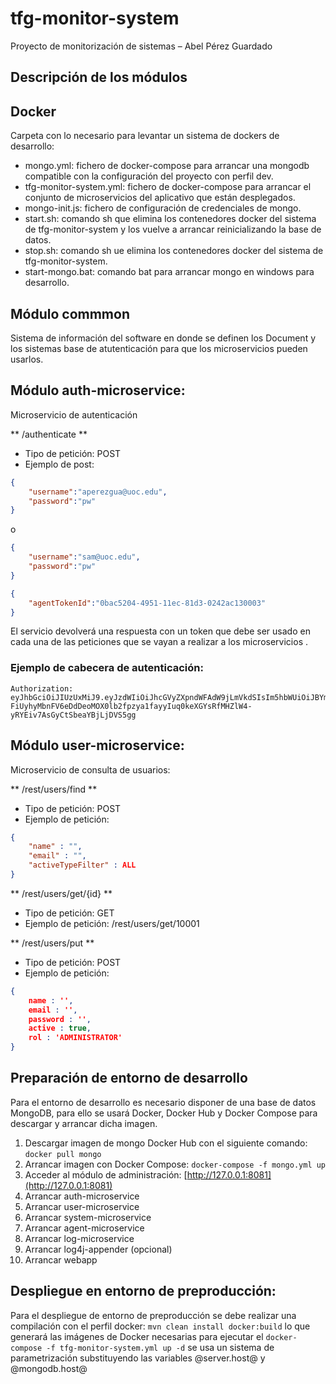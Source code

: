 # tfg-monitor-system
Proyecto de monitorización de sistemas – Abel Pérez Guardado

## Descripción de los módulos

## Docker
Carpeta con lo necesario para levantar un sistema de dockers de desarrollo:
* mongo.yml: fichero de docker-compose para arrancar una mongodb compatible con la configuración del proyecto con perfil
dev.
* tfg-monitor-system.yml: fichero de docker-compose para arrancar el conjunto de microservicios del aplicativo que están
desplegados.
* mongo-init.js: fichero de configuración de credenciales de mongo.
* start.sh: comando sh que elimina los contenedores docker del sistema de tfg-monitor-system y los vuelve a arrancar 
reinicializando la base de datos.
* stop.sh: comando sh ue elimina los contenedores docker del sistema de tfg-monitor-system.
* start-mongo.bat: comando bat para arrancar mongo en windows para desarrollo.

## Módulo commmon
Sistema de información del software en donde se definen los Document y los sistemas base de atutenticación para que los
microservicios pueden usarlos.

## Módulo auth-microservice:
Microservicio de autenticación

** /authenticate **
* Tipo de petición: POST
* Ejemplo de post:

```json
{
    "username":"aperezgua@uoc.edu",
    "password":"pw"
}
```

o

```json
{
    "username":"sam@uoc.edu",
    "password":"pw"
}
```

```json
{
    "agentTokenId":"0bac5204-4951-11ec-81d3-0242ac130003"
}
```

El servicio devolverá una respuesta con un token que debe ser usado en cada una de las peticiones que se vayan a realizar
a los microservicios .

### Ejemplo de cabecera de autenticación:

```
Authorization: eyJhbGciOiJIUzUxMiJ9.eyJzdWIiOiJhcGVyZXpndWFAdW9jLmVkdSIsIm5hbWUiOiJBYmVsIiwiZXhwIjoxNjM5NDQyNDQzLCJpYXQiOjE2Mzk0MjQ0NDMsInJvbCI6IkFETUlOSVNUUkFUT1IifQ.mYF-FiUyhyMbnFV6eDdDeoMOX0lb2fpzya1fayyIuq0keXGYsRfMHZlW4-yRYEiv7AsGyCtSbeaYBjLjDVS5gg
```

## Módulo user-microservice:
Microservicio de consulta de usuarios:

** /rest/users/find **
* Tipo de petición: POST
* Ejemplo de petición:

```json
{
    "name" : "",
    "email" : "",
    "activeTypeFilter" : ALL
}
```

** /rest/users/get/{id} **
* Tipo de petición: GET
* Ejemplo de petición: /rest/users/get/10001

** /rest/users/put **
* Tipo de petición: POST
* Ejemplo de petición:

```json
{  
    name : '',
    email : '',
    password : '',
    active : true,
    rol : 'ADMINISTRATOR'
}
```

## Preparación de entorno de desarrollo
Para el entorno de desarrollo es necesario disponer de una base de datos MongoDB, para ello se usará Docker, Docker Hub y
Docker Compose para descargar y arrancar dicha imagen. 

1. Descargar imagen de mongo Docker Hub con el siguiente comando: `docker pull mongo` 
2. Arrancar imagen con Docker Compose: `docker-compose -f mongo.yml up`
3. Acceder al módulo de administración: [http://127.0.0.1:8081](http://127.0.0.1:8081)
4. Arrancar auth-microservice
5. Arrancar user-microservice
6. Arrancar system-microservice
7. Arrancar agent-microservice
8. Arrancar log-microservice
9. Arrancar log4j-appender (opcional)
10. Arrancar webapp

## Despliegue en entorno de preproducción:
Para el despliegue de entorno de preproducción se debe realizar una compilación con el perfil docker: `mvn clean install docker:build` 
lo que generará las imágenes de Docker necesarias para ejecutar el `docker-compose -f tfg-monitor-system.yml up -d` 
se usa un sistema de parametrización substituyendo las variables @server.host@ y @mongodb.host@

